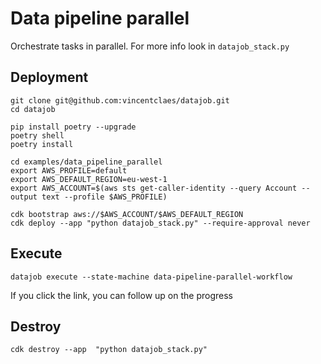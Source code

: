 # Data pipeline parallel

Orchestrate tasks in parallel. For more info look in `datajob_stack.py`

## Deployment

    git clone git@github.com:vincentclaes/datajob.git
    cd datajob

    pip install poetry --upgrade
    poetry shell
    poetry install

    cd examples/data_pipeline_parallel
    export AWS_PROFILE=default
    export AWS_DEFAULT_REGION=eu-west-1
    export AWS_ACCOUNT=$(aws sts get-caller-identity --query Account --output text --profile $AWS_PROFILE)

    cdk bootstrap aws://$AWS_ACCOUNT/$AWS_DEFAULT_REGION
    cdk deploy --app "python datajob_stack.py" --require-approval never


## Execute

    datajob execute --state-machine data-pipeline-parallel-workflow

If you click the link, you can follow up on the progress

## Destroy

    cdk destroy --app  "python datajob_stack.py"
